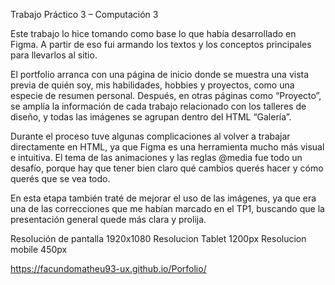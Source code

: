 Trabajo Práctico 3 – Computación 3

Este trabajo lo hice tomando como base lo que había desarrollado en Figma. A partir de eso fui armando los textos y los conceptos principales para llevarlos al sitio.

El portfolio arranca con una página de inicio donde se muestra una vista previa de quién soy, mis habilidades, hobbies y proyectos, como una especie de resumen personal. Después, en otras páginas como “Proyecto”, se amplía la información de cada trabajo relacionado con los talleres de diseño, y todas las imágenes se agrupan dentro del HTML “Galería”.

Durante el proceso tuve algunas complicaciones al volver a trabajar directamente en HTML, ya que Figma es una herramienta mucho más visual e intuitiva. El tema de las animaciones y las reglas @media fue todo un desafío, porque hay que tener bien claro qué cambios querés hacer y cómo querés que se vea todo.

En esta etapa también traté de mejorar el uso de las imágenes, ya que era una de las correcciones que me habían marcado en el TP1, buscando que la presentación general quede más clara y prolija.

Resolución de pantalla  1920x1080
Resolucion Tablet       1200px
Resolucion mobile       450px

https://facundomatheu93-ux.github.io/Porfolio/